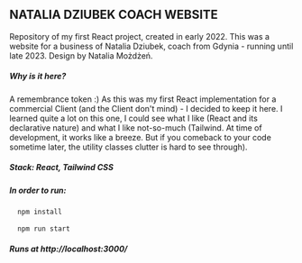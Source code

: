## NATALIA DZIUBEK COACH WEBSITE

Repository of my first React project, created in early 2022.
This was a website for a business of Natalia Dziubek, coach from Gdynia - running until late 2023.
Design by Natalia Możdżeń.

##### Why is it here?
A remembrance token :) 
As this was my first React implementation for a commercial Client (and the Client don't mind) - I decided to keep it here. 
I learned quite a lot on this one, I could see what I like (React and its declarative nature) and what I like not-so-much (Tailwind. At time of development, it works like a breeze. But if you comeback to your code sometime later, the utility classes clutter is hard to see through).

##### **Stack:** React, Tailwind CSS

##### **In order to run:**

```javascript
  npm install
  
  npm run start
  ```
##### Runs at http://localhost:3000/
